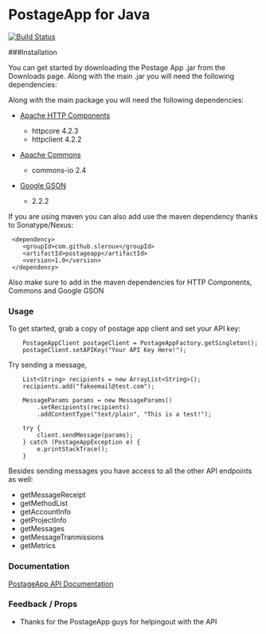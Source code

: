 PostageApp for Java
===============
[![Build Status](https://travis-ci.org/sleroux/postageapp_java.png)](https://travis-ci.org/sleroux/postageapp_java)

###Installation

You can get started by downloading the Postage App .jar from the Downloads page. Along with the main .jar you will need the following dependencies:

Along with the main package you will need the following dependencies:

* [Apache HTTP Components](http://hc.apache.org/)
	* httpcore 4.2.3
	* httpclient 4.2.2
	
* [Apache Commons](http://commons.apache.org/io/)
	* commons-io 2.4
	
* [Google GSON](http://code.google.com/p/google-gson/)
	* 2.2.2

If you are using maven you can also add use the maven dependency thanks to Sonatype/Nexus:

	 <dependency>
     	<groupId>com.github.sleroux</groupId>
        <artifactId>postageapp</artifactId>
        <version>1.0</version>
     </dependency>
Also make sure to add in the maven dependencies for HTTP Components, Commons and Google GSON
     
### Usage

To get started, grab a copy of postage app client and set your API key:

		PostageAppClient postageClient = PostageAppFactory.getSingleton();
		postageClient.setAPIKey("Your API Key Here!");
	
Try sending a message,

	    List<String> recipients = new ArrayList<String>();
        recipients.add("fakeemail@test.com");
        
        MessageParams params = new MessageParams()
        	.setRecipients(recipients)
        	.addContentType("text/plain", "This is a test!");
        	
        try {
			client.sendMessage(params);
		} catch (PostageAppException e) {
			e.printStackTrace();
		}

Besides sending messages you have access to all the other API endpoints as well:

* getMessageReceipt
* getMethodList
* getAccountInfo
* getProjectInfo
* getMessages
* getMessageTranmissions
* getMetrics
	
### Documentation

[PostageApp API Documentation](http://help.postageapp.com/kb/api/api-overview)


### Feedback / Props

* Thanks for the PostageApp guys for helpingout with the API
	
